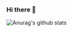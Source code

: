 ### Hi there 👋

![Anurag's github stats](https://github-readme-stats.vercel.app/api?username=2jaebbang&count_private=true&hide=stars&show_icons=true)
<!--
**2jaebbang/2jaebbang** is a ✨ _special_ ✨ repository because its `README.md` (this file) appears on your GitHub profile.

Here are some ideas to get you started:

- 🔭 I’m currently working on ...
- 🌱 I’m currently learning ...
- 👯 I’m looking to collaborate on ...
- 🤔 I’m looking for help with ...
- 💬 Ask me about ...
- 📫 How to reach me: ...
- 😄 Pronouns: ...
- ⚡ Fun fact: ...
-->
